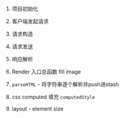 1. 项目初始化

2. 客户端发起请求
  1. 请求构造
  2. 请求发送
  3. 响应解析

3. Render 入口总函数 fill image

4. `parseHTML` - 将字符串逐个解析并push进stash

5. css computed 填充 `computedStyle`

6. layout - element size